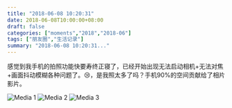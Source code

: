 ```yaml
---
title: "2018-06-08 10:20:31"
date: 2018-06-08T10:00:00+08:00
draft: false
categories: ["moments","2018","2018-06"]
tags: ["朋友圈","生活记录"]
summary: "2018-06-08 10:20:31..."
---
```


感觉到我手机的拍照功能快要寿终正寝了，已经开始出现无法启动相机+无法对焦+画面抖动模糊各种问题了。😢，是我照太多了吗？手机90%的空间贡献给了相片影片。

![Media 1](/Moments/photos/2018-06-08/201806081020310.jpg)
![Media 2](/Moments/photos/2018-06-08/201806081020311.jpg)
![Media 3](/Moments/photos/2018-06-08/201806081020312.jpg)

